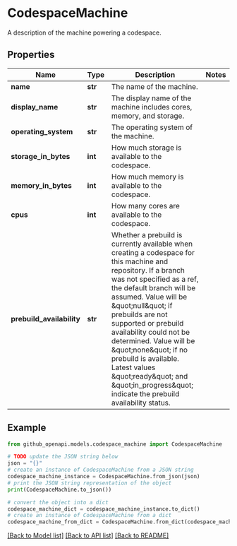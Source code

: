 # CodespaceMachine

A description of the machine powering a codespace.

## Properties

Name | Type | Description | Notes
------------ | ------------- | ------------- | -------------
**name** | **str** | The name of the machine. | 
**display_name** | **str** | The display name of the machine includes cores, memory, and storage. | 
**operating_system** | **str** | The operating system of the machine. | 
**storage_in_bytes** | **int** | How much storage is available to the codespace. | 
**memory_in_bytes** | **int** | How much memory is available to the codespace. | 
**cpus** | **int** | How many cores are available to the codespace. | 
**prebuild_availability** | **str** | Whether a prebuild is currently available when creating a codespace for this machine and repository. If a branch was not specified as a ref, the default branch will be assumed. Value will be \&quot;null\&quot; if prebuilds are not supported or prebuild availability could not be determined. Value will be \&quot;none\&quot; if no prebuild is available. Latest values \&quot;ready\&quot; and \&quot;in_progress\&quot; indicate the prebuild availability status. | 

## Example

```python
from github_openapi.models.codespace_machine import CodespaceMachine

# TODO update the JSON string below
json = "{}"
# create an instance of CodespaceMachine from a JSON string
codespace_machine_instance = CodespaceMachine.from_json(json)
# print the JSON string representation of the object
print(CodespaceMachine.to_json())

# convert the object into a dict
codespace_machine_dict = codespace_machine_instance.to_dict()
# create an instance of CodespaceMachine from a dict
codespace_machine_from_dict = CodespaceMachine.from_dict(codespace_machine_dict)
```
[[Back to Model list]](../README.md#documentation-for-models) [[Back to API list]](../README.md#documentation-for-api-endpoints) [[Back to README]](../README.md)


